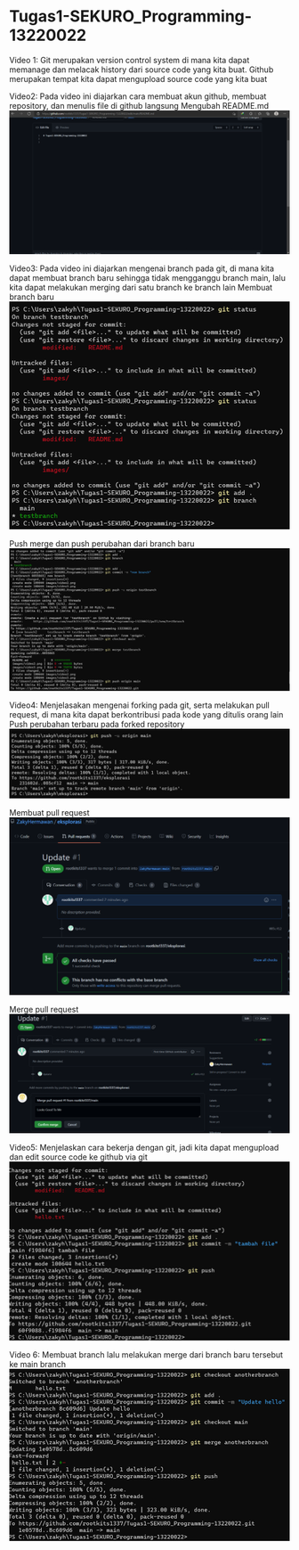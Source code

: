 # Tugas1-SEKURO_Programming-13220022

Video 1: Git merupakan version control system di mana kita dapat memanage dan melacak history dari source code yang kita buat. Github merupakan tempat kita dapat mengupload source code yang kita buat

Video2: Pada video ini diajarkan cara membuat akun github, membuat repository, dan menulis file di github langsung
Mengubah README.md
![ss video2](./images/video2.png)


Video3: Pada video ini diajarkan mengenai branch pada git, di mana kita dapat membuat branch baru sehingga tidak mengganggu branch main, lalu kita dapat melakukan merging dari satu branch ke branch lain
Membuat branch baru
![ss video3](./images/video3.png)

Push merge dan push perubahan dari branch baru
![ss video4](./images/video3_2.png)


Video4: Menjelasakan mengenai forking pada git, serta melakukan pull request, di mana kita dapat berkontribusi pada kode yang ditulis orang lain
Push perubahan terbaru pada forked repository
![ss video4](./images/video4.png)

Membuat pull request
![ss video4](./images/video4_2.png)

Merge pull request
![ss video4](./images/video4_3.png)

Video5: Menjelaskan cara bekerja dengan git, jadi kita dapat mengupload dan edit source code ke github via git
![ss video5](./images/video5.png)

Video 6: Membuat branch lalu melakukan merge dari branch baru tersebut ke main branch
![ss video6](./images/video6.png)

